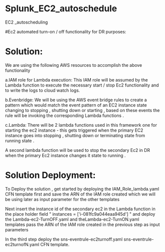 # Splunk_EC2_autoschedule
EC2 _autoscheduling 

#Ec2 automated turn-on / off functionality for DR purposes:

# Solution:
We are using the following AWS resources to accomplish the above functionality

a.IAM role for Lambda execution:
This IAM role will be assumed by the Lambda function to execute the necessary start / stop Ec2 functionality and to write the logs to cloud watch logs.

b.Evenbridge:
We will be using the AWS event bridge rules to create a pattern which would match the event pattern of an EC2 instance state changing to stopping , shutting down or starting , based on these events the rule will be invoking the corresponding Lambda functions .

c.Lambda:
There will be 2 lambda functions used in this framework one for starting  the ec2 instance - this gets triggered when the primary EC2 instance goes into stopping , shutting down or terminating state from running state .

A second lambda function will be used to stop the secondary Ec2 in DR when the primary Ec2 instance changes it state to running .



# Solution Deployment:
To Deploy the solution , get started by deploying the IAM_Role_lambda.yaml CFN template first and save the ARN of the IAM role created which we will be using later as input parameter for the other templates

Next insert the instance id of the secondary ec2 in the Lambda function in the place holder field  " instances = ['i-081fc9a044eaa945d'] " and deploy the Lambda-ec2-TurnOFF.yaml and theLambda-ec2-TurnON.yaml templates pass the ARN of the IAM role created in the previous step as input parameters

In the third step deploy the sns-eventrule-ec2turnoff.yaml sns-eventrule-ec2turnofN.yaml CFN template.

